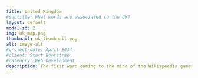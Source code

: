```yaml
---
title: United Kingdom
#subtitle: What words are associated to the UK?
layout: default
modal-id: 2
img: uk_map.png
thumbnail: uk_thumbnail.png
alt: image-alt
#project-date: April 2014
#client: Start Bootstrap
#category: Web Development
description: The first word coming to the mind of the Wikispeedia gamers when thinking of the United Kingdom is the *Wimbledon Championships*, the oldest and most prestigious tennis tournament in the world ! *Flower*, which seems slightly lost wandering about all those political words, could actually be related to the Rose, which is one of the national symbols of England. <br><br> The place of the holiest city in Islam *Mecca* and *Arabic language* on the map might be explained knowing that Islam is the <a href="https://en.wikipedia.org/wiki/Islam_in_the_United_Kingdom">second largest and the fastest growing religion of the United Kingdom</a>.<br><br> We can link the capital of Sudan *Khartoum* to the *Suez Canal* by the United Kingdom through the <a href="https://en.wikipedia.org/wiki/Suez_Crisis#British_response">Suez Crisis</a>. The region of Sudan was then a condominium between the United Kingdom and Egypt, from 1899 to 1956, when the Suez Crisis took place. Egypt is then invaded by Israel, the United Kingdom and France, who want to control the Suez canal and remove president Nasser who nationalized it. <br><br> Here is an interesting relation between two words on this map, *John Maynard Keynes*, world-renowned British economist whose ideas transformed macroeconomics, was invited as a financial representative for the British Treasury to attend the conference that led to the *Treaty of Versailles*. This deeply impacted his later work in economics and he predicted the devastating consequences of the astronomical war reparations required from Germany, which would later snowball to the outbreak of *World War II*, in a <a href="https://en.wikipedia.org/wiki/The_Economic_Consequences_of_the_Peace">book</a> that established his reputation. <br><br>
---
```

